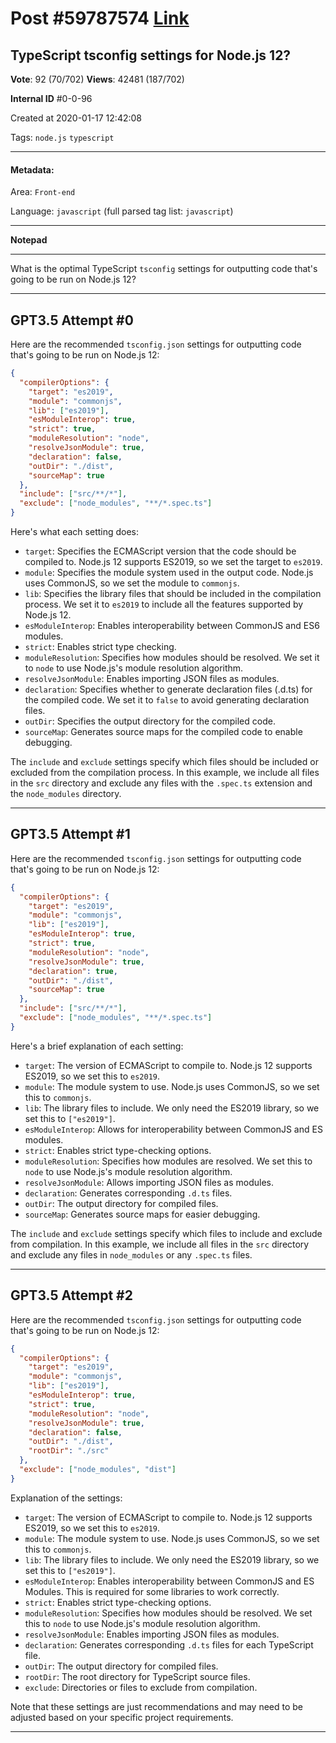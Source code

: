 
# Post \#59787574 [Link](https://stackoverflow.com/questions/59787574/)

## TypeScript tsconfig settings for Node.js 12?

**Vote**: 92 (70/702) **Views**: 42481 (187/702) 

**Internal ID** \#0-0-96

Created at 2020-01-17 12:42:08

Tags: `node.js` `typescript`

----------

#### Metadata:

Area: `Front-end`

Language: `javascript` (full parsed tag list: `javascript`)

----------

**Notepad**


----------

What is the optimal TypeScript `tsconfig` settings for outputting code that's going to be run on Node.js 12?


----------
        
## GPT3.5 Attempt \#0

Here are the recommended `tsconfig.json` settings for outputting code that's going to be run on Node.js 12:

```json
{
  "compilerOptions": {
    "target": "es2019",
    "module": "commonjs",
    "lib": ["es2019"],
    "esModuleInterop": true,
    "strict": true,
    "moduleResolution": "node",
    "resolveJsonModule": true,
    "declaration": false,
    "outDir": "./dist",
    "sourceMap": true
  },
  "include": ["src/**/*"],
  "exclude": ["node_modules", "**/*.spec.ts"]
}
```

Here's what each setting does:

- `target`: Specifies the ECMAScript version that the code should be compiled to. Node.js 12 supports ES2019, so we set the target to `es2019`.
- `module`: Specifies the module system used in the output code. Node.js uses CommonJS, so we set the module to `commonjs`.
- `lib`: Specifies the library files that should be included in the compilation process. We set it to `es2019` to include all the features supported by Node.js 12.
- `esModuleInterop`: Enables interoperability between CommonJS and ES6 modules.
- `strict`: Enables strict type checking.
- `moduleResolution`: Specifies how modules should be resolved. We set it to `node` to use Node.js's module resolution algorithm.
- `resolveJsonModule`: Enables importing JSON files as modules.
- `declaration`: Specifies whether to generate declaration files (.d.ts) for the compiled code. We set it to `false` to avoid generating declaration files.
- `outDir`: Specifies the output directory for the compiled code.
- `sourceMap`: Generates source maps for the compiled code to enable debugging.

The `include` and `exclude` settings specify which files should be included or excluded from the compilation process. In this example, we include all files in the `src` directory and exclude any files with the `.spec.ts` extension and the `node_modules` directory.

--------

## GPT3.5 Attempt \#1

Here are the recommended `tsconfig.json` settings for outputting code that's going to be run on Node.js 12:

```json
{
  "compilerOptions": {
    "target": "es2019",
    "module": "commonjs",
    "lib": ["es2019"],
    "esModuleInterop": true,
    "strict": true,
    "moduleResolution": "node",
    "resolveJsonModule": true,
    "declaration": true,
    "outDir": "./dist",
    "sourceMap": true
  },
  "include": ["src/**/*"],
  "exclude": ["node_modules", "**/*.spec.ts"]
}
```

Here's a brief explanation of each setting:

- `target`: The version of ECMAScript to compile to. Node.js 12 supports ES2019, so we set this to `es2019`.
- `module`: The module system to use. Node.js uses CommonJS, so we set this to `commonjs`.
- `lib`: The library files to include. We only need the ES2019 library, so we set this to `["es2019"]`.
- `esModuleInterop`: Allows for interoperability between CommonJS and ES modules.
- `strict`: Enables strict type-checking options.
- `moduleResolution`: Specifies how modules are resolved. We set this to `node` to use Node.js's module resolution algorithm.
- `resolveJsonModule`: Allows importing JSON files as modules.
- `declaration`: Generates corresponding `.d.ts` files.
- `outDir`: The output directory for compiled files.
- `sourceMap`: Generates source maps for easier debugging.

The `include` and `exclude` settings specify which files to include and exclude from compilation. In this example, we include all files in the `src` directory and exclude any files in `node_modules` or any `.spec.ts` files.

--------

## GPT3.5 Attempt \#2

Here are the recommended `tsconfig.json` settings for outputting code that's going to be run on Node.js 12:

```json
{
  "compilerOptions": {
    "target": "es2019",
    "module": "commonjs",
    "lib": ["es2019"],
    "esModuleInterop": true,
    "strict": true,
    "moduleResolution": "node",
    "resolveJsonModule": true,
    "declaration": false,
    "outDir": "./dist",
    "rootDir": "./src"
  },
  "exclude": ["node_modules", "dist"]
}
```

Explanation of the settings:

- `target`: The version of ECMAScript to compile to. Node.js 12 supports ES2019, so we set this to `es2019`.
- `module`: The module system to use. Node.js uses CommonJS, so we set this to `commonjs`.
- `lib`: The library files to include. We only need the ES2019 library, so we set this to `["es2019"]`.
- `esModuleInterop`: Enables interoperability between CommonJS and ES Modules. This is required for some libraries to work correctly.
- `strict`: Enables strict type-checking options.
- `moduleResolution`: Specifies how modules should be resolved. We set this to `node` to use Node.js's module resolution algorithm.
- `resolveJsonModule`: Enables importing JSON files as modules.
- `declaration`: Generates corresponding `.d.ts` files for each TypeScript file.
- `outDir`: The output directory for compiled files.
- `rootDir`: The root directory for TypeScript source files.
- `exclude`: Directories or files to exclude from compilation.

Note that these settings are just recommendations and may need to be adjusted based on your specific project requirements.

--------
